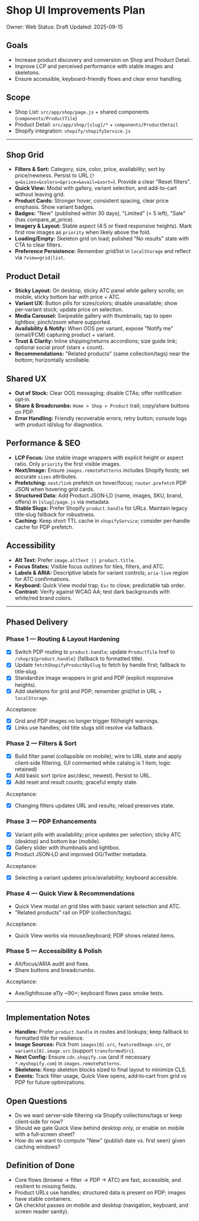 # Shop UI Improvements Plan

Owner: Web
Status: Draft
Updated: 2025-09-15

## Goals

- Increase product discovery and conversion on Shop and Product Detail.
- Improve LCP and perceived performance with stable images and skeletons.
- Ensure accessible, keyboard-friendly flows and clear error handling.

## Scope

- Shop List: `src/app/shop/page.js` + shared components (`components/ProductTile`)
- Product Detail: `src/app/shop/[slug]/*` + `components/ProductDetail`
- Shopify integration: `shopify/shopifyService.js`

---

## Shop Grid

- **Filters & Sort:** Category, size, color, price, availability; sort by price/newness. Persist to URL (`?q=&sizes=&colors=&price=&avail=&sort=`). Provide a clear "Reset filters".
- **Quick View:** Modal with gallery, variant selection, and add-to-cart without leaving grid.
- **Product Cards:** Stronger hover, consistent spacing, clear price emphasis. Show variant badges.
- **Badges:** "New" (published within 30 days), "Limited" (< 5 left), "Sale" (has compare_at_price).
- **Imagery & Layout:** Stable aspect (4:5 or fixed responsive heights). Mark first row images as `priority` when likely above the fold.
- **Loading/Empty:** Skeleton grid on load; polished "No results" state with CTA to clear filters.
- **Preference Persistence:** Remember grid/list in `localStorage` and reflect via `?view=grid|list`.

## Product Detail

- **Sticky Layout:** On desktop, sticky ATC panel while gallery scrolls; on mobile, sticky bottom bar with price + ATC.
- **Variant UX:** Button pills for sizes/colors; disable unavailable; show per‑variant stock; update price on selection.
- **Media Carousel:** Swipeable gallery with thumbnails; tap to open lightbox; pinch/zoom where supported.
- **Availability & Notify:** When OOS per variant, expose "Notify me" (email/FCM) capturing product + variant.
- **Trust & Clarity:** Inline shipping/returns accordions; size guide link; optional social proof (stars + count).
- **Recommendations:** "Related products" (same collection/tags) near the bottom; horizontally scrollable.

## Shared UX

- **Out of Stock:** Clear OOS messaging; disable CTAs; offer notification opt‑in.
- **Share & Breadcrumbs:** `Home > Shop > Product` trail; copy/share buttons on PDP.
- **Error Handling:** Friendly recoverable errors; retry button; console logs with product id/slug for diagnostics.

## Performance & SEO

- **LCP Focus:** Use stable image wrappers with explicit height or aspect ratio. Only `priority` the first visible images.
- **Next/Image:** Ensure `images.remotePatterns` includes Shopify hosts; set accurate `sizes` attributes.
- **Prefetching:** `next/link` prefetch on hover/focus; `router.prefetch` PDP JSON when hovering grid cards.
- **Structured Data:** Add Product JSON‑LD (name, images, SKU, brand, offers) in `[slug]/page.js` via metadata.
- **Stable Slugs:** Prefer Shopify `product.handle` for URLs. Maintain legacy title‑slug fallback for robustness.
- **Caching:** Keep short TTL cache in `shopifyService`; consider per‑handle cache for PDP prefetch.

## Accessibility

- **Alt Text:** Prefer `image.altText || product.title`.
- **Focus States:** Visible focus outlines for tiles, filters, and ATC.
- **Labels & ARIA:** Descriptive labels for variant controls; `aria-live` region for ATC confirmations.
- **Keyboard:** Quick View modal trap; `Esc` to close; predictable tab order.
- **Contrast:** Verify against WCAG AA; test dark backgrounds with white/red brand colors.

---

## Phased Delivery

### Phase 1 — Routing & Layout Hardening

- [x] Switch PDP routing to `product.handle`; update `ProductTile` href to `/shop/${product.handle}` (fallback to formatted title).
- [x] Update `fetchShopifyProductBySlug` to fetch by handle first; fallback to title‑slug.
- [x] Standardize image wrappers in grid and PDP (explicit responsive heights).
- [x] Add skeletons for grid and PDP; remember grid/list in URL + `localStorage`.

Acceptance:

- [x] Grid and PDP images no longer trigger fill/height warnings.
- [x] Links use handles; old title slugs still resolve via fallback.

### Phase 2 — Filters & Sort

- [x] Build filter panel (collapsible on mobile); wire to URL state and apply client‑side filtering. (UI commented while catalog is 1 item; logic retained)
- [x] Add basic sort (price asc/desc, newest). Persist to URL.
- [x] Add reset and result counts; graceful empty state.

Acceptance:

- [x] Changing filters updates URL and results; reload preserves state.

### Phase 3 — PDP Enhancements

- [x] Variant pills with availability; price updates per selection; sticky ATC (desktop) and bottom bar (mobile).
- [x] Gallery slider with thumbnails and lightbox.
- [x] Product JSON‑LD and improved OG/Twitter metadata.

Acceptance:

- [x] Selecting a variant updates price/availability; keyboard accessible.

### Phase 4 — Quick View & Recommendations

- Quick View modal on grid tiles with basic variant selection and ATC.
- "Related products" rail on PDP (collection/tags).

Acceptance:

- Quick View works via mouse/keyboard; PDP shows related items.

### Phase 5 — Accessibility & Polish

- Alt/focus/ARIA audit and fixes.
- Share buttons and breadcrumbs.

Acceptance:

- Axe/lighthouse a11y ~90+; keyboard flows pass smoke tests.

---

## Implementation Notes

- **Handles:** Prefer `product.handle` in routes and lookups; keep fallback to formatted title for resilience.
- **Image Sources:** Pick from `images[0].src`, `featuredImage.src`, or `variants[0].image.src` (support `transformedSrc`).
- **Next Config:** Ensure `cdn.shopify.com` (and if necessary `*.myshopify.com`) in `images.remotePatterns`.
- **Skeletons:** Keep skeleton blocks sized to final layout to minimize CLS.
- **Events:** Track filter usage, Quick View opens, add‑to‑cart from grid vs PDP for future optimizations.

## Open Questions

- Do we want server‑side filtering via Shopify collections/tags or keep client‑side for now?
- Should we gate Quick View behind desktop only, or enable on mobile with a full‑screen sheet?
- How do we want to compute "New" (publish date vs. first seen) given caching windows?

## Definition of Done

- Core flows (browse → filter → PDP → ATC) are fast, accessible, and resilient to missing fields.
- Product URLs use handles; structured data is present on PDP; images have stable containers.
- QA checklist passes on mobile and desktop (navigation, keyboard, and screen reader sanity).
